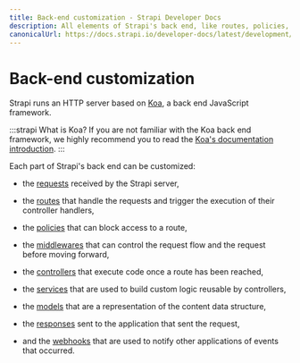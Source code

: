 ```yaml
---
title: Back-end customization - Strapi Developer Docs
description: All elements of Strapi's back end, like routes, policies, middlewares, controllers, services, models, requests, responses, and webhooks, can be customized.
canonicalUrl: https://docs.strapi.io/developer-docs/latest/development/backend-customization.html
---
```


# Back-end customization

Strapi runs an HTTP server based on [Koa](https://koajs.com/), a back end JavaScript framework.

:::strapi What is Koa?
If you are not familiar with the Koa back end framework, we highly recommend you to read the [Koa's documentation introduction](http://koajs.com/#introduction).
:::

Each part of Strapi's back end can be customized:

- the [requests](/developer-docs/latest/development/backend-customization/requests-responses.md#requests) received by the Strapi server,

- the [routes](/developer-docs/latest/development/backend-customization/routes.md) that handle the requests and trigger the execution of their controller handlers,

- the [policies](/developer-docs/latest/development/backend-customization/policies.md) that can block access to a route,

- the [middlewares](/developer-docs/latest/development/backend-customization/middlewares.md) that can control the request flow and the request before moving forward,

- the [controllers](/developer-docs/latest/development/backend-customization/controllers.md) that execute code once a route has been reached,

- the [services](/developer-docs/latest/development/backend-customization/services.md) that are used to build custom logic reusable by controllers,

- the [models](/developer-docs/latest/development/backend-customization/models.md) that are a representation of the content data structure,

- the [responses](/developer-docs/latest/development/backend-customization/requests-responses.md#responses) sent to the application that sent the request,

- and the [webhooks](/developer-docs/latest/development/backend-customization/webhooks.md) that are used to notify other applications of events that occurred.
